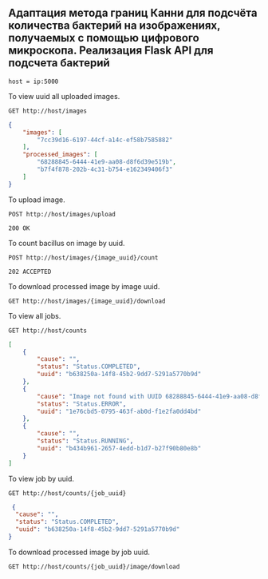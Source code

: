 ## Адаптация метода границ Канни для подсчёта количества бактерий на изображениях, получаемых с помощью цифрового микроскопа. Реализация Flask API для подсчета бактерий

```http
host = ip:5000 
```
To view uuid all uploaded images.
```http
GET http://host/images
```
```json
{
    "images": [
        "7cc39d16-6197-44cf-a14c-ef58b7585882"
    ],
    "processed_images": [
        "68288845-6444-41e9-aa08-d8f6d39e519b",
        "b7f4f878-202b-4c31-b754-e162349406f3"
    ]
}
```
To upload image.
```http
POST http://host/images/upload
```
```
200 OK
```
To count bacillus on image by uuid.
```http
POST http://host/images/{image_uuid}/count
```
```
202 ACCEPTED
```
To download processed image by image uuid.
```http
GET http://host/images/{image_uuid}/download
```
To view all jobs.
```http
GET http://host/counts
```
```json
[
    {
        "cause": "",
        "status": "Status.COMPLETED",
        "uuid": "b638250a-14f8-45b2-9dd7-5291a5770b9d"
    },
    {
        "cause": "Image not found with UUID 68288845-6444-41e9-aa08-d8f6d39e519b",
        "status": "Status.ERROR",
        "uuid": "1e76cbd5-0795-463f-ab0d-f1e2fa0dd4bd"
    },
    {
        "cause": "",
        "status": "Status.RUNNING",
        "uuid": "b434b961-2657-4edd-b1d7-b27f90b80e8b"
    }
]
```
To view job by uuid.
```http
GET http://host/counts/{job_uuid}
```
```json
 {
  "cause": "",
  "status": "Status.COMPLETED",
  "uuid": "b638250a-14f8-45b2-9dd7-5291a5770b9d"
}
```
To download processed image by job uuid.
```http
GET http://host/counts/{job_uuid}/image/download
```
